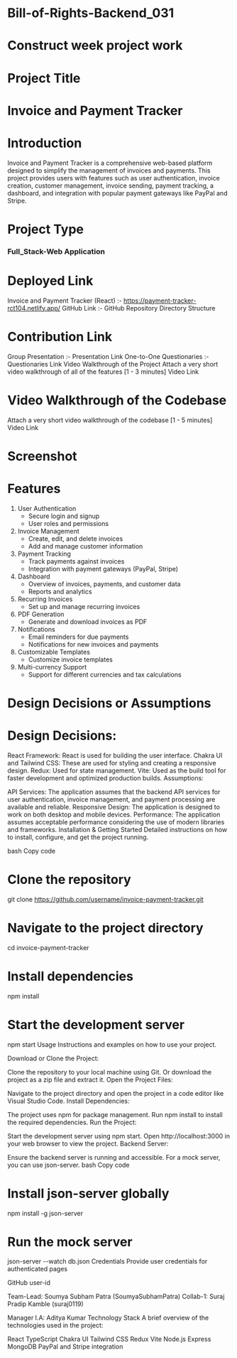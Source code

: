# Bill-of-Rights-Backend_031
# Construct week project work

# Project Title
<h1>Invoice and Payment Tracker</h1>

# Introduction
<p>Invoice and Payment Tracker is a comprehensive web-based platform designed to simplify the management of invoices and payments. This project provides users with features such as user authentication, invoice creation, customer management, invoice sending, payment tracking, a dashboard, and integration with popular payment gateways like PayPal and Stripe.</p>

# Project Type
<h3>Full_Stack-Web Application</h3>

# Deployed Link
Invoice and Payment Tracker (React) :- https://payment-tracker-rct104.netlify.app/
GitHub Link :- GitHub Repository
Directory Structure

# Contribution Link
Group Presentation :- Presentation Link
One-to-One Questionaries :- Questionaries Link
Video Walkthrough of the Project
Attach a very short video walkthrough of all of the features [1 - 3 minutes]
Video Link

# Video Walkthrough of the Codebase
Attach a very short video walkthrough of the codebase [1 - 5 minutes]
Video Link

# Screenshot


# Features
<ol>
  <li>User Authentication
    <ul>
      <li>Secure login and signup</li>
      <li>User roles and permissions</li>
    </ul>
  </li>
  <li>Invoice Management
    <ul>
      <li>Create, edit, and delete invoices</li>
      <li>Add and manage customer information</li>
    </ul>
  </li>
  <li>Payment Tracking
    <ul>
      <li>Track payments against invoices</li>
      <li>Integration with payment gateways (PayPal, Stripe)</li>
    </ul>
  </li>
  <li>Dashboard
    <ul>
      <li>Overview of invoices, payments, and customer data</li>
      <li>Reports and analytics</li>
    </ul>
  </li>
  <li>Recurring Invoices
    <ul>
      <li>Set up and manage recurring invoices</li>
    </ul>
  </li>
  <li>PDF Generation
    <ul>
      <li>Generate and download invoices as PDF</li>
    </ul>
  </li>
  <li>Notifications
    <ul>
      <li>Email reminders for due payments</li>
      <li>Notifications for new invoices and payments</li>
    </ul>
  </li>
  <li>Customizable Templates
    <ul>
      <li>Customize invoice templates</li>
    </ul>
  </li>
  <li>Multi-currency Support
    <ul>
      <li>Support for different currencies and tax calculations</li>
    </ul>
  </li>
</ol>

# Design Decisions or Assumptions
# Design Decisions:



 React Framework: React is used for building the user interface.
Chakra UI and Tailwind CSS: These are used for styling and creating a responsive design.
Redux: Used for state management.
Vite: Used as the build tool for faster development and optimized production builds.
Assumptions:

API Services: The application assumes that the backend API services for user authentication, invoice management, and payment processing are available and reliable.
Responsive Design: The application is designed to work on both desktop and mobile devices.
Performance: The application assumes acceptable performance considering the use of modern libraries and frameworks.
Installation & Getting Started
Detailed instructions on how to install, configure, and get the project running.

bash
Copy code
# Clone the repository
git clone https://github.com/username/invoice-payment-tracker.git

# Navigate to the project directory
cd invoice-payment-tracker

# Install dependencies
npm install

# Start the development server
npm start
Usage
Instructions and examples on how to use your project.

Download or Clone the Project:

Clone the repository to your local machine using Git.
Or download the project as a zip file and extract it.
Open the Project Files:

Navigate to the project directory and open the project in a code editor like Visual Studio Code.
Install Dependencies:

The project uses npm for package management. Run npm install to install the required dependencies.
Run the Project:

Start the development server using npm start.
Open http://localhost:3000 in your web browser to view the project.
Backend Server:

Ensure the backend server is running and accessible. For a mock server, you can use json-server.
bash
Copy code
# Install json-server globally
npm install -g json-server

# Run the mock server
json-server --watch db.json
Credentials
Provide user credentials for authenticated pages

GitHub user-id

Team-Lead: Soumya Subham Patra (SoumyaSubhamPatra)
Collab-1: Suraj Pradip Kamble (suraj0119)

Manager
I.A: Aditya Kumar
Technology Stack
A brief overview of the technologies used in the project:

React
TypeScript
Chakra UI
Tailwind CSS
Redux
Vite
Node.js
Express
MongoDB
PayPal and Stripe integration
